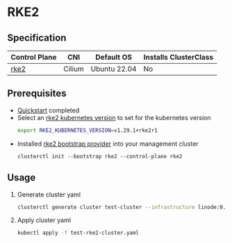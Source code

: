 # RKE2
## Specification
| Control Plane               | CNI    | Default OS   | Installs ClusterClass |
|-----------------------------|--------|--------------|-----------------------|
| [rke2](https://docs.rke2.io/) | Cilium | Ubuntu 22.04 | No                    |
## Prerequisites
* [Quickstart](../getting-started.md) completed
* Select an [rke2 kubernetes version](https://github.com/rancher/rke2/releases) to set for the kubernetes version
  ```bash
  export RKE2_KUBERNETES_VERSION=v1.29.1+rke2r1
  ```
* Installed [rke2 bootstrap provider](https://github.com/rancher-sandbox/cluster-api-provider-rke2) into your management cluster
  ```shell
  clusterctl init --bootstrap rke2 --control-plane rke2
  ```
## Usage
1. Generate cluster yaml
    ```bash
    clusterctl generate cluster test-cluster --infrastructure linode:0.0.0 --flavor rke2 > test-rke2-cluster.yaml
    ```
2. Apply cluster yaml
    ```bash
    kubectl apply -f test-rke2-cluster.yaml
    ```
